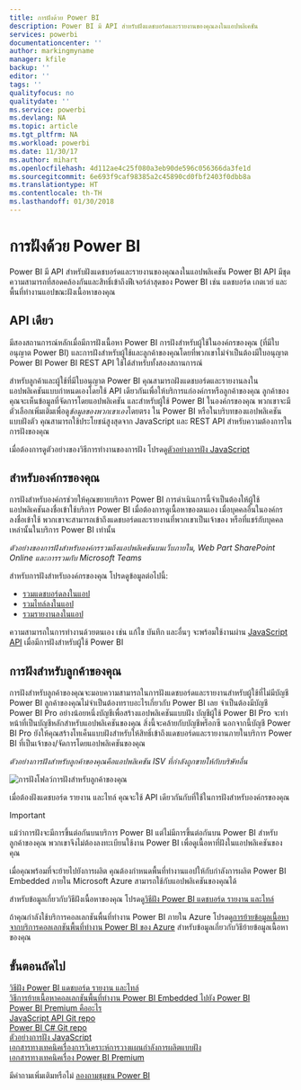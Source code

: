 ```yaml
---
title: การฝังด้วย Power BI
description: Power BI มี API สำหรับฝังแดชบอร์ดและรายงานของคุณลงในแอปพลิเคชัน
services: powerbi
documentationcenter: ''
author: markingmyname
manager: kfile
backup: ''
editor: ''
tags: ''
qualityfocus: no
qualitydate: ''
ms.service: powerbi
ms.devlang: NA
ms.topic: article
ms.tgt_pltfrm: NA
ms.workload: powerbi
ms.date: 11/30/17
ms.author: mihart
ms.openlocfilehash: 4d112ae4c25f080a3eb90de596c056366da3fe1d
ms.sourcegitcommit: 6e693f9caf98385a2c45890cd0fbf2403f0dbb8a
ms.translationtype: HT
ms.contentlocale: th-TH
ms.lasthandoff: 01/30/2018
---
```

# <a name="embedding-with-power-bi"></a>การฝังด้วย Power BI
Power BI มี API สำหรับฝังแดชบอร์ดและรายงานของคุณลงในแอปพลิเคชัน Power BI API มีชุดความสามารถที่สอดคล้องกันและสิทธิ์เข้าถึงฟีเจอร์ล่าสุดของ Power BI เช่น แดชบอร์ด เกตเวย์ และพื้นที่ทำงานแอปขณะฝังเนื้อหาของคุณ

## <a name="a-single-api"></a>API เดียว
มีสองสถานการณ์หลักเมื่อมีการฝังเนื้อหา Power BI  การฝังสำหรับผู้ใช้ในองค์กรของคุณ (ที่มีใบอนุญาต Power BI) และการฝังสำหรับผู้ใช้และลูกค้าของคุณโดยที่พวกเขาไม่จำเป็นต้องมีใบอนุญาต Power BI Power BI REST API ใช้ได้สำหรับทั้งสองสถานการณ์ 

สำหรับลูกค้าและผู้ใช้ที่มีใบอนุญาต Power BI คุณสามารถฝังแดชบอร์ดและรายงานลงในแอปพลิเคชันแบบกำหนดเองโดยใช้ API เดียวกันเพื่อให้บริการแก่องค์กรหรือลูกค้าของคุณ ลูกค้าของคุณจะเห็นข้อมูลที่จัดการโดยแอปพลิเคชัน และสำหรับผู้ใช้ Power BI ในองค์กรของคุณ พวกเขาจะมีตัวเลือกเพิ่มเติมเพื่อดู*ข้อมูลของพวกเขาเอง*โดยตรง ใน Power BI หรือในบริบทของแอปพลิเคชันแบบฝังตัว คุณสามารถใช้ประโยชน์สูงสุดจาก JavaScript และ REST API สำหรับความต้องการในการฝังของคุณ

เมื่อต้องการดูตัวอย่างของวิธีการทำงานของการฝัง โปรดดู[ตัวอย่างการฝัง JavaScript](https://microsoft.github.io/PowerBI-JavaScript/demo/)

## <a name="embedding-for-your-organization"></a>สำหรับองค์กรของคุณ
การฝังสำหรับองค์กรช่วยให้คุณขยายบริการ Power BI การดำเนินการนี้จำเป็นต้องให้ผู้ใช้แอปพลิเคชันลงชื่อเข้าใช้บริการ Power BI เมื่อต้องการดูเนื้อหาของตนเอง เมื่อบุคคลอื่นในองค์กรลงชื่อเข้าใช้ พวกเขาจะสามารถเข้าถึงแดชบอร์ดและรายงานที่พวกเขาเป็นเจ้าของ หรือที่แชร์กับบุคคลเหล่านั้นในบริการ Power BI เท่านั้น 

*ตัวอย่างของการฝังสำหรับองค์กรรวมถึงแอปพลิเคชันบนเว็บภายใน, Web Part SharePoint Online และการรวมกับ Microsoft Teams*

สำหรับการฝังสำหรับองค์กรของคุณ โปรดดูข้อมูลต่อไปนี้:

* [รวมแดชบอร์ดลงในแอป](integrate-dashboard.md)
* [รวมไทล์ลงในแอป](integrate-tile.md)
* [รวมรายงานลงในแอป](integrate-report.md)

ความสามารถในการทำงานด้วยตนเอง เช่น แก้ไข บันทึก และอื่นๆ จะพร้อมใช้งานผ่าน [JavaScript API](https://github.com/Microsoft/PowerBI-JavaScript) เมื่อมีการฝังสำหรับผู้ใช้ Power BI

## <a name="embedding-for-your-customers"></a>การฝังสำหรับลูกค้าของคุณ
การฝังสำหรับลูกค้าของคุณจะมอบความสามารถในการฝังแดชบอร์ดและรายงานสำหรับผู้ใช้ที่ไม่มีบัญชี Power BI ลูกค้าของคุณไม่จำเป็นต้องทราบอะไรเกี่ยวกับ Power BI เลย จำเป็นต้องมีบัญชี Power BI Pro อย่างน้อยหนึ่งบัญชีเพื่อสร้างแอปพลิเคชันแบบฝัง บัญชีผู้ใช้ Power BI Pro จะทำหน้าที่เป็นบัญชีหลักสำหรับแอปพลิเคชันของคุณ สิ่งนี้จะคล้ายกับบัญชีพร็อกซี นอกจากนี้บัญชี Power BI Pro ยังให้คุณสร้างโทเค็นแบบฝังสำหรับให้สิทธิ์เข้าถึงแดชบอร์ดและรายงานภายในบริการ Power BI ที่เป็นเจ้าของ/จัดการโดยแอปพลิเคชันของคุณ 

*ตัวอย่างการฝังสำหรับลูกค้าของคุณคือแอปพลิเคชัน ISV ที่กำลังถูกขายให้กับบริษัทอื่น*

![การฝังโฟลว์การฝังสำหรับลูกค้าของคุณ](media/embedding/powerbi-embed-flow.png)

เมื่อต้องฝังแดชบอร์ด รายงาน และไทล์ คุณจะใช้ API เดียวกันกับที่ใช้ในการฝังสำหรับองค์กรของคุณ

> [!IMPORTANT]
> แม้ว่าการฝังจะมีการขึ้นต่อกันบนบริการ Power BI แต่ไม่มีการขึ้นต่อกันบน Power BI สำหรับลูกค้าของคุณ พวกเขาจึงไม่ต้องลงทะเบียนใช้งาน Power BI เพื่อดูเนื้อหาที่ฝังในแอปพลิเคชันของคุณ
> 
> 

เมื่อคุณพร้อมที่จะย้ายไปยังการผลิต คุณต้องกำหนดพื้นที่ทำงานแอปให้กับกำลังการผลิต Power BI Embedded ภายใน Microsoft Azure สามารถใช้กับแอปพลิเคชันของคุณได้

สำหรับข้อมูลเกี่ยวกับวิธีฝังเนื้อหาของคุณ โปรดดู[วิธีฝัง Power BI แดชบอร์ด รายงาน และไทล์](embedding-content.md)

ถ้าคุณกำลังใช้บริการคอลเลกชันพื้นที่ทำงาน Power BI ภายใน Azure โปรดดู[การย้ายข้อมูลเนื้อหาจากบริการคอลเลกชันพื้นที่ทำงาน Power BI ของ Azure](migrate-from-powerbi-embedded.md) สำหรับข้อมูลเกี่ยวกับวิธีย้ายข้อมูลเนื้อหาของคุณ

## <a name="next-steps"></a>ขั้นตอนถัดไป
[วิธีฝัง Power BI แดชบอร์ด รายงาน และไทล์](embedding-content.md)  
[วิธีการย้ายเนื้อหาคอลเลกชันพื้นที่ทำงาน Power BI Embedded ไปยัง Power BI](migrate-from-powerbi-embedded.md)  
[Power BI Premium คืออะไร](../service-premium.md)  
[JavaScript API Git repo](https://github.com/Microsoft/PowerBI-JavaScript)  
[Power BI C# Git repo](https://github.com/Microsoft/PowerBI-CSharp)  
[ตัวอย่างการฝัง JavaScript](https://microsoft.github.io/PowerBI-JavaScript/demo/)  
[เอกสารทางเทคนิคเรื่องการวิเคราะห์การวางแผนกำลังการผลิตแบบฝัง](https://aka.ms/pbiewhitepaper)  
[เอกสารทางเทคนิคเรื่อง Power BI Premium](https://aka.ms/pbipremiumwhitepaper)  

มีคำถามเพิ่มเติมหรือไม่ [ลองถามชุมชน Power BI](http://community.powerbi.com/)

